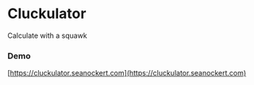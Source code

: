 # Cluckulator

Calculate with a squawk

### Demo

[https://cluckulator.seanockert.com](https://cluckulator.seanockert.com)

